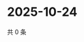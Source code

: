 # 2025-10-24

共 0 条

<!-- BEGIN ZHIHUQUESTIONS -->
<!-- 最后更新时间 Fri Oct 24 2025 03:09:29 GMT+0800 (China Standard Time) -->

<!-- END ZHIHUQUESTIONS -->
